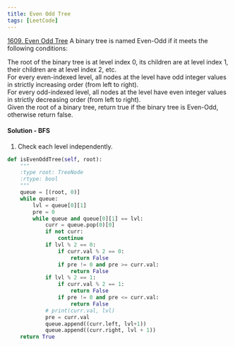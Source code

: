 ```yaml
---
title: Even Odd Tree
tags: [LeetCode]
---
```


[1609. Even Odd Tree](https://leetcode.com/problems/even-odd-tree/)
A binary tree is named Even-Odd if it meets the following conditions:

The root of the binary tree is at level index 0, its children are at level index 1, their children are at level index 2, etc.  
For every even-indexed level, all nodes at the level have odd integer values in strictly increasing order (from left to right).  
For every odd-indexed level, all nodes at the level have even integer values in strictly decreasing order (from left to right).  
Given the root of a binary tree, return true if the binary tree is Even-Odd, otherwise return false.  

#### Solution - BFS 
1. Check each level independently.

```python
def isEvenOddTree(self, root):
    """
    :type root: TreeNode
    :rtype: bool
    """
    queue = [(root, 0)]
    while queue:
        lvl = queue[0][1]
        pre = 0
        while queue and queue[0][1] == lvl:
            curr = queue.pop(0)[0]
            if not curr:
                continue
            if lvl % 2 == 0:
                if curr.val % 2 == 0:
                    return False
                if pre != 0 and pre >= curr.val:
                    return False
            if lvl % 2 == 1:
                if curr.val % 2 == 1:
                    return False
                if pre != 0 and pre <= curr.val:
                    return False
            # print(curr.val, lvl)
            pre = curr.val    
            queue.append((curr.left, lvl+1))
            queue.append((curr.right, lvl + 1))
    return True
```